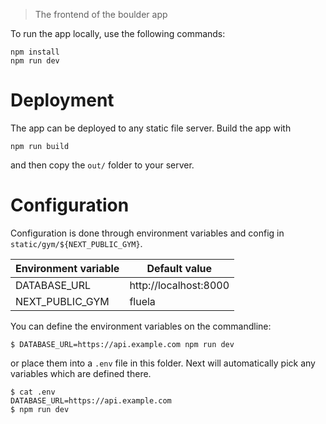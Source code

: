 > The frontend of the boulder app

To run the app locally, use the following commands:

```
npm install
npm run dev
```

# Deployment

The app can be deployed to any static file server. Build the app with

```
npm run build
```

and then copy the `out/` folder to your server.

# Configuration

Configuration is done through environment variables and config in `static/gym/${NEXT_PUBLIC_GYM}`.

| Environment variable   | Default value           |
|------------------------|-------------------------|
| DATABASE_URL           | http://localhost:8000   |
| NEXT_PUBLIC_GYM        | fluela                  |

You can define the environment variables on the commandline:

```
$ DATABASE_URL=https://api.example.com npm run dev
```

or place them into a `.env` file in this folder. Next will automatically pick any variables which are defined there.

```
$ cat .env
DATABASE_URL=https://api.example.com
$ npm run dev
```
